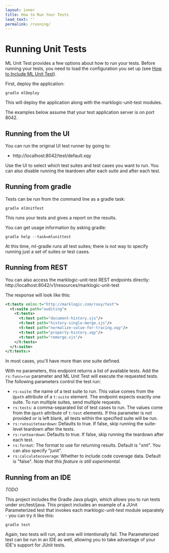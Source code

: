 ```yaml
---
layout: inner
title: How to Run Your Tests
lead_text: ''
permalink: /running/
---
```


# Running Unit Tests
ML Unit Test provides a few options about how to run your tests. Before running your tests, you need to load the 
configuration you set up (see [How to Include ML Unit Test](../include/)).

First, deploy the application:

    gradle mlDeploy
    
This will deploy the application along with the marklogic-unit-test modules. 

The examples below assume that your test application server is on port 8042. 

## Running from the UI

You can run the original UI test runner by going to:

- http://localhost:8042/test/default.xqy

Use the UI to select which test suites and test cases you want to run. You can also disable running the teardown after each suite and after each test. 

## Running from gradle

Tests can be run from the command line as a gradle task:

    gradle mlUnitTest

This runs your tests and gives a report on the results. 

You can get usage information by asking gradle: 

    gradle help --task=mlunittest

At this time, ml-gradle runs all test suites; there is not way to specify running just a set of suites or test cases. 

## Running from REST

You can also access the marklogic-unit-test REST endpoints directly: http://localhost:8042/v1/resources/marklogic-unit-test

The response will look like this:

```xml
<t:tests xmlns:t="http://marklogic.com/roxy/test">
  <t:suite path="auditing">
    <t:tests>
      <t:test path="document-history.sjs"/>
      <t:test path="history-single-merge.sjs"/>
      <t:test path="normalize-value-for-tracing.xqy"/>
      <t:test path="property-history.xqy"/>
      <t:test path="remerge.sjs"/>
    </t:tests>
  </t:suite>
</t:tests:>
```

In most cases, you'll have more than one suite defined. 

With no parameters, this endpoint returns a list of available tests. Add the `rs:func=run` parameter and ML Unit Test
will execute the requested tests. The following parameters control the test run: 

- `rs:suite`: the name of a test suite to run. This value comes from the `@path` attribute of a `t:suite` element. The endpoint expects exactly one suite. To run multiple suites, send multiple requests. 
- `rs:tests`: a comma-separated list of test cases to run. The values come from the `@path` attribute of `t:test` elements. If this parameter is not provided or is left blank, all tests within the specified suite will be run.
- `rs:runsuiteteardown`: Defaults to true. If false, skip running the suite-level teardown after the tests. 
- `rs:runteardown`: Defaults to true. If false, skip running the teardown after each test. 
- `rs:format`: The format to use for returning results. Default is "xml". You can also specify "junit". 
- `rs:calculatecoverage`: Whether to include code coverage data. Default is "false". *Note that this feature is still experimental.*

## Running from an IDE

*TODO*

This project includes the Gradle Java plugin, which allows you to run tests under src/test/java. This project includes
an example of a JUnit Parameterized test that invokes each marklogic-unit-test module separately - you can try it like this:

    gradle test

Again, two tests will run, and one will intentionally fail. The Parameterized test can be run in an IDE as well, allowing
you to take advantage of your IDE's support for JUnit tests.


